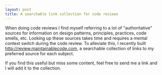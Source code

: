 ```yaml
---
layout: post
title: A searchable link collection for code reviews
---
```


When doing code reviews I find myself referring to a lot of "authoritative" sources for 
information on design patterns, principles, practices, code smells, etc. Looking up these sources
takes time and requires a mental context switch during the code review. To alleviate this, I 
recently built http://review.maintainablecode.com, a searchable collection of links to my
preferred source for each subject.

If you find this useful but miss some content, feel free to send me a link and I will add it 
to the collection.